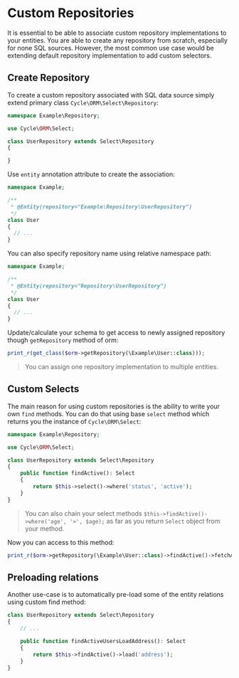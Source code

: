 # Custom Repositories
It is essential to be able to associate custom repository implementations to your entities. You are able to create any repository from scratch, especially for none SQL sources. However, the most common use case would be extending default
repository implementation to add custom selectors.

## Create Repository
To create a custom repository associated with SQL data source simply extend primary class `Cycle\ORM\Select\Repository`:

```php
namespace Example\Repository;

use Cycle\ORM\Select;

class UserRepository extends Select\Repository 
{

}
```

Use `entity` annotation attribute to create the association:

```php
namespace Example;

/**
 * @Entity(repository="Example\Repository\UserRepository")
 */
class User 
{
  // ...
}
```

You can also specify repository name using relative namespace path:

```php
namespace Example;

/**
 * @Entity(repository="Repository\UserRepository")
 */
class User 
{
  // ...
}
```

Update/calculate your schema to get access to newly assigned repository though `getRepository` method of orm:

```php
print_r(get_class($orm->getRepository(\Example\User::class)));
```

> You can assign one repository implementation to multiple entities.

## Custom Selects
The main reason for using custom repositories is the ability to write your own `find` methods. You can do that using 
base `select` method which returns you the instance of `Cycle\ORM\Select`:

```php
namespace Example\Repository;

use Cycle\ORM\Select; 

class UserRepository extends Select\Repository 
{
    public function findActive(): Select 
    {
        return $this->select()->where('status', 'active');
    }
}
```

> You can also chain your select methods `$this->findActive()->where('age', '>', $age);` as far as you return `Select`
object from your method.

Now you can access to this method:

```php
print_r($orm->getRepository(\Example\User::class)->findActive()->fetchAll());
```

## Preloading relations
Another use-case is to automatically pre-load some of the entity relations using custom find method:

```php
class UserRepository extends Select\Repository 
{
    // ...

    public function findActiveUsersLoadAddress(): Select 
    {
        return $this->findActive()->load('address');
    }
}
```
